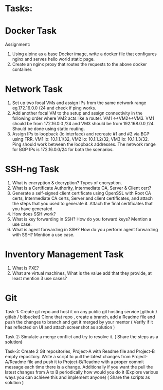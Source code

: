 # Tasks:
   
# Docker Task

Assignment:

1. Using alpine as a base Docker image, write a docker file that configures nginx and serves hello world static page.
2. Create an nginx proxy that routes the requests to the above docker container.

# Network Task 

1. Set up two focal VMs and assign IPs from the same network range eg.172.16.0.0 /24 and check if ping works.
2. Add another focal VM to the setup and assign connectivity in the following order where VM2 acts like a router. VM1 <->VM2<->VM3. VM1 should be from 172.16.0.0 /24 and VM3 should be from 192.168.0.0 /24. Should be done using static routing. 
3. Assign IPs to loopback (lo interface) and recreate #1 and #2 via BGP using FRR. VM1 lo: 10.1.1.1/32, VM2 lo: 10.1.1.2/32, VM3 lo: 10.1.1.3/32. Ping should work between the loopback addresses. The network range for BGP IPs is 172.16.0.0/24 for both the scenarios. 

# SSH-ng Task

1. What is encryption & decryption? Types of encryption.
2. What is a Certificate Authority, Intermediate CA, Server & Client cert?
3. Generate a self-signed client certificate using OpenSSL with Root CA certs, Intermediate CA certs, Server and client certificates, and attach the steps that you used to generate it. Attach the final certificates that you have generated.
4. How does SSH work?
5. What is key forwarding in SSH? How do you forward keys? Mention a use case.
6. What is agent forwarding in SSH? How do you perform agent forwarding with SSH?  Mention a use case.

# Inventory Management Task

1. What is PXE?
2. What are virtual machines, What is the value add that they provide, at least mention 3 use cases?

# Git

Task-1:
Create git repo and host it on any public git hosting service [github / gitlab / bitbucket]
Clone that repo , create a branch, add a Readme file and push the changes to branch and get it merged by your mentor
( Verify if it has reflected on UI and attach screenshot as solution )

Task-2:
Simulate a merge conflict and try to resolve it.
( Share the steps as a solution)

Task-3:
Create 2 Git repositories, Project-A with Readme file and Project-B empty repository. Write a script to pull the latest changes from Project-A/Readme file and push it to Project-B/Readme with a proper commit message each time there is a change.
Additionally if you want the pull the latest changes from A to B periodically how would you do it (Explore various ways you can achieve this and implement anyone)
( Share the scripts as solution ) 
